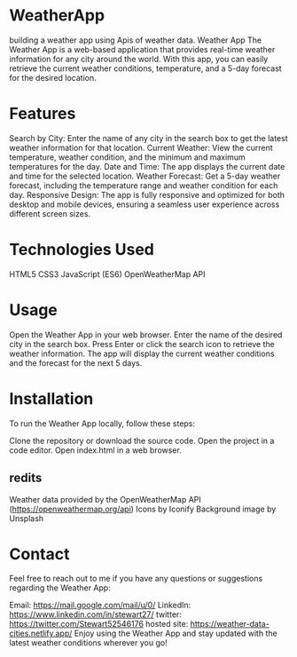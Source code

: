 # WeatherApp
building a weather app using Apis of weather data.
Weather App
The Weather App is a web-based application that provides real-time weather information for any city around the world. With this app, you can easily retrieve the current weather conditions, temperature, and a 5-day forecast for the desired location.

# Features
Search by City: Enter the name of any city in the search box to get the latest weather information for that location.
Current Weather: View the current temperature, weather condition, and the minimum and maximum temperatures for the day.
Date and Time: The app displays the current date and time for the selected location.
Weather Forecast: Get a 5-day weather forecast, including the temperature range and weather condition for each day.
Responsive Design: The app is fully responsive and optimized for both desktop and mobile devices, ensuring a seamless user experience across different screen sizes.
# Technologies Used
HTML5
CSS3
JavaScript (ES6)
OpenWeatherMap API
# Usage
Open the Weather App in your web browser.
Enter the name of the desired city in the search box.
Press Enter or click the search icon to retrieve the weather information.
The app will display the current weather conditions and the forecast for the next 5 days.
# Installation
To run the Weather App locally, follow these steps:

Clone the repository or download the source code.
Open the project in a code editor.
Open index.html in a web browser.
## redits
Weather data provided by the OpenWeatherMap API (https://openweathermap.org/api)
Icons by Iconify
Background image by Unsplash
# Contact
Feel free to reach out to me if you have any questions or suggestions regarding the Weather App:

Email: https://mail.google.com/mail/u/0/
LinkedIn: https://www.linkedin.com/in/stewart27/
twitter: https://twitter.com/Stewart52546176
hosted site: https://weather-data-cities.netlify.app/
Enjoy using the Weather App and stay updated with the latest weather conditions wherever you go!

